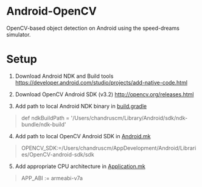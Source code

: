 # Android-OpenCV
OpenCV-based object detection on Android using the speed-dreams simulator.

# Setup
1. Download Android NDK and Build tools https://developer.android.com/studio/projects/add-native-code.html

2. Download OpenCV Android SDK (v3.2) http://opencv.org/releases.html

3. Add path to local Android NDK binary in [build.gradle](https://github.com/argos-research/android-OpenCV/blob/master/app/build.gradle)
> def ndkBuildPath =  '/Users/chandruscm/Library/Android/sdk/ndk-bundle/ndk-build'

4. Add path to local OpenCV Android SDK in [Android.mk](https://github.com/argos-research/android-OpenCV/blob/master/app/src/main/jni/Android.mk)
> OPENCV_SDK:=/Users/chandruscm/AppDevelopment/Android/Libraries/OpenCV-android-sdk/sdk

5. Add appropriate CPU architecture in [Application.mk](https://github.com/argos-research/android-OpenCV/blob/master/app/src/main/jni/Application.mk)
> APP_ABI := armeabi-v7a